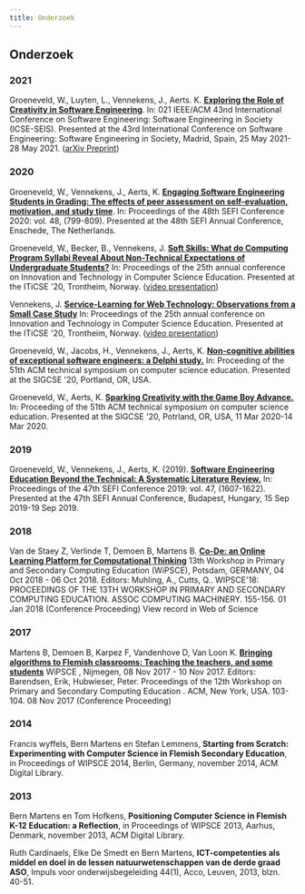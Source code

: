 ```yaml
---
title: Onderzoek
---
```


## Onderzoek

### 2021

Groeneveld, W., Luyten, L., Vennekens, J., Aerts. K. **[Exploring the Role of Creativity in Software Engineering](https://people.cs.kuleuven.be/~wouter.groeneveld/creafocus/)**. In: 021 IEEE/ACM 43nd International Conference on Software Engineering: Software Engineering in Society (ICSE-SEIS). Presented at the 43rd International Conference on Software Engineering: Software Engineering in Society, Madrid, Spain, 25 May 2021-28 May 2021. ([arXiv Preprint](https://arxiv.org/abs/2101.00837))

### 2020

Groeneveld, W., Vennekens, J., Aerts, K. **[Engaging Software Engineering Students in Grading: The effects of peer assessment on self-evaluation, motivation, and study time](https://lirias.kuleuven.be/retrieve/596513)**. In: Proceedings of the 48th SEFI Conference 2020: vol. 48, (799-809). Presented at the 48th SEFI Annual Conference, Enschede, The Netherlands. 

Groeneveld, W., Becker, B., Vennekens, J. **[Soft Skills: What do Computing Program Syllabi Reveal About Non-Technical Expectations of Undergraduate Students?](https://dl.acm.org/doi/pdf/10.1145/3341525.3387396)** In: Proceedings of the 25th annual conference on Innovation and Technology in Computer Science Education. Presented at the ITiCSE '20, Trontheim, Norway. ([video presentation](https://drive.google.com/file/d/1uYR8_EIVWhAiNjny_lBfBPCsy3hb0TcL/view?usp=sharing))

Vennekens, J. **[Service-Learning for Web Technology: Observations from a Small Case Study](https://dl.acm.org/doi/pdf/10.1145/3341525.3387414)** In: Proceedings of the 25th annual conference on Innovation and Technology in Computer Science Education. Presented at the ITiCSE '20, Trontheim, Norway. ([video presentation](https://drive.google.com/file/d/1--D92biBNNINhY6U6xrXJXAcbuh8j9ZV/view?usp=sharing))

Groeneveld, W., Jacobs, H., Vennekens, J., Aerts, K. **[Non-cognitive abilities of exceptional software engineers: a Delphi study.](https://lirias.kuleuven.be/retrieve/549747)** In: Proceeding of the 51th ACM technical symposium on computer science education. Presented at the SIGCSE '20, Portland, OR, USA.

Groeneveld, W., Aerts, K. **[Sparking Creativity with the Game Boy Advance.](https://lirias.kuleuven.be/retrieve/552354)** In: Proceeding of the 51th ACM technical symposium on computer science education. Presented at the SIGCSE '20, Potrland, OR, USA, 11 Mar 2020-14 Mar 2020.

### 2019

Groeneveld, W., Vennekens, J., Aerts, K. (2019). **[Software Engineering Education Beyond the Technical: A Systematic Literature Review.](https://lirias.kuleuven.be/retrieve/549742)** In: Proceedings of the 47th SEFI Conference 2019: vol. 47, (1607-1622). Presented at the 47th SEFI Annual Conference, Budapest, Hungary, 15 Sep 2019-19 Sep 2019. 


### 2018

Van de Staey Z, Verlinde T, Demoen B, Martens B. **[Co-De: an Online
Learning Platform for Computational Thinking](https://dl.acm.org/doi/abs/10.1145/3265757.3265790)** 13th Workshop in Primary
and Secondary Computing Education (WiPSCE), Potsdam, GERMANY, 04 Oct
2018 - 06 Oct 2018. Editors: Muhling, A., Cutts, Q.. WIPSCE'18:
PROCEEDINGS OF THE 13TH WORKSHOP IN PRIMARY AND SECONDARY COMPUTING
EDUCATION. ASSOC COMPUTING MACHINERY. 155-156. 01 Jan 2018 (Conference
Proceeding) View record in Web of Science


### 2017

Martens B, Demoen B, Karpez F, Vandenhove D, Van Loon K. **[Bringing
algorithms to Flemish classrooms: Teaching the teachers, and some
students](https://dl.acm.org/doi/abs/10.1145/3137065.3137070)** WiPSCE , Nijmegen, 08 Nov 2017 - 10 Nov 2017. Editors:
Barendsen, Erik, Hubwieser, Peter. Proceedings of the 12th Workshop on
Primary and Secondary Computing Education . ACM, New York,
USA. 103-104. 08 Nov 2017 (Conference Proceeding)

### 2014

Francis wyffels, Bern Martens en Stefan Lemmens, **Starting from Scratch: Experimenting with Computer Science in Flemish Secondary Education**, in Proceedings of WIPSCE 2014, Berlin, Germany, november 2014, ACM Digital Library.

### 2013

Bern Martens en Tom Hofkens, **Positioning Computer Science in Flemish K-12 Education: a Reflection**, in Proceedings of WIPSCE 2013, Aarhus, Denmark, november 2013, ACM Digital Library.

Ruth Cardinaels, Elke De Smedt en Bern Martens, **ICT-competenties als middel en doel in de lessen natuurwetenschappen van de derde graad ASO**, Impuls voor onderwijsbegeleiding 44(1), Acco, Leuven, 2013, blzn. 40-51.
